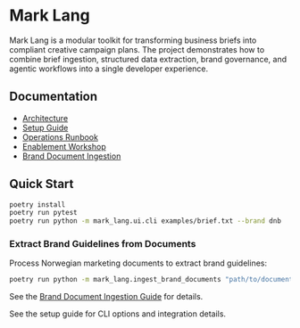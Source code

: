 # Mark Lang

Mark Lang is a modular toolkit for transforming business briefs into compliant creative
campaign plans. The project demonstrates how to combine brief ingestion, structured data
extraction, brand governance, and agentic workflows into a single developer experience.

## Documentation

- [Architecture](docs/architecture.md)
- [Setup Guide](docs/setup.md)
- [Operations Runbook](docs/operations.md)
- [Enablement Workshop](docs/workshop.md)
- [Brand Document Ingestion](docs/brand_document_ingestion.md)

## Quick Start

```bash
poetry install
poetry run pytest
poetry run python -m mark_lang.ui.cli examples/brief.txt --brand dnb
```

### Extract Brand Guidelines from Documents

Process Norwegian marketing documents to extract brand guidelines:

```bash
poetry run python -m mark_lang.ingest_brand_documents "path/to/documents" --save-translated
```

See the [Brand Document Ingestion Guide](docs/brand_document_ingestion.md) for details.

See the setup guide for CLI options and integration details.
